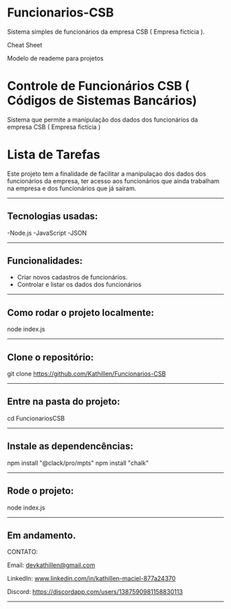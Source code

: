 # Funcionarios-CSB
Sistema simples de funcionários da empresa CSB ( Empresa fictícia ).

Cheat Sheet


Modelo de reademe para projetos


# Controle de Funcionários CSB ( Códigos de Sistemas Bancários)
Sistema que permite a manipulação dos dados dos funcionários da empresa CSB ( Empresa fictícia )

# Lista de Tarefas

Este projeto tem a finalidade de facilitar a manipulaçao dos dados dos funcionários da empresa, ter acesso aos funcionários que ainda trabalham na empresa e dos funcionários que já saíram.

----

## Tecnologias usadas:

-Node.js
-JavaScript
-JSON

---

## Funcionalidades:

- Criar novos cadastros de funcionários.
- Controlar e listar os dados dos funcionários

---

## Como rodar o projeto localmente:

node index.js

---

## Clone o repositório:

git clone  https://github.com/Kathillen/Funcionarios-CSB    

---

## Entre na pasta do projeto:

cd FuncionariosCSB

---

## Instale as dependencências:

npm install "@clack/pro/mpts"
npm install "chalk"

---

## Rode o projeto:

node index.js

---
Em andamento.
---

CONTATO:

Email: devkathillen@gmail.com

LinkedIn: www.linkedin.com/in/kathillen-maciel-877a24370

Discord: https://discordapp.com/users/1387590981158830113




------
